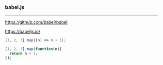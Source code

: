### babel.js
---
https://github.com/babel/babel

https://babeljs.io/

```js
[1, 2, 3].map((n) => n + 1);

[1, 2, 3].map(function(n){
  return n + 1;
});
```

